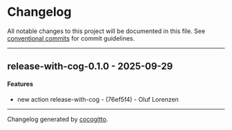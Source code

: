 # Changelog
All notable changes to this project will be documented in this file. See [conventional commits](https://www.conventionalcommits.org/) for commit guidelines.

- - -
## release-with-cog-0.1.0 - 2025-09-29
#### Features
- new action release-with-cog - (76ef5f4) - Oluf Lorenzen

- - -

Changelog generated by [cocogitto](https://github.com/cocogitto/cocogitto).
